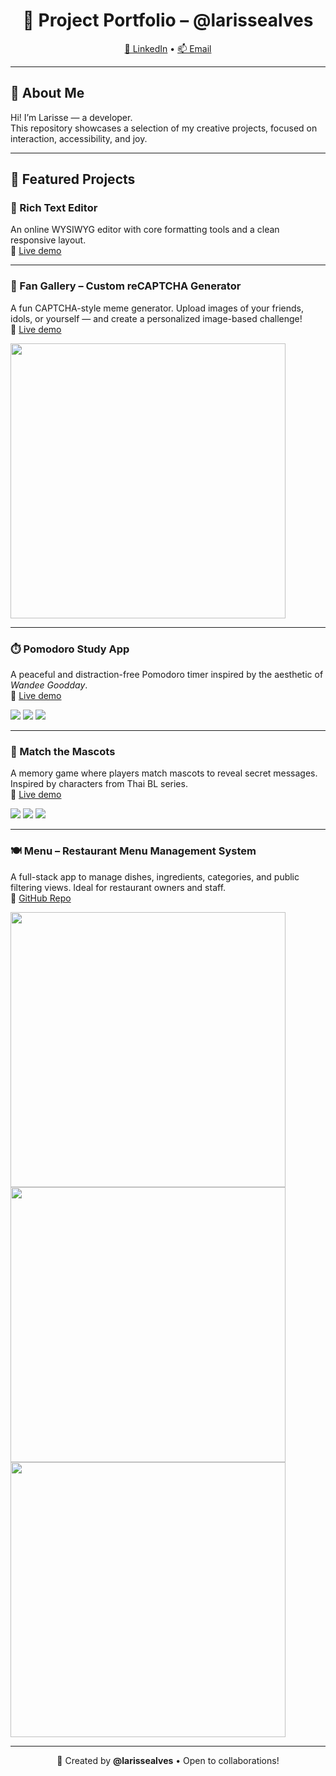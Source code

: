 <h1 align="center">🚀 Project Portfolio – @larissealves</h1>

<p align="center">
  <a href="https://www.linkedin.com/in/larissealves" target="_blank">🔗 LinkedIn</a> •
  <a href="mailto:larissealves.dev@gmail.com">📫 Email</a>
</p>

---

## 👋 About Me

Hi! I’m Larisse — a developer.  
This repository showcases a selection of my creative projects, focused on interaction, accessibility, and joy.

---

## 🌟 Featured Projects

### 📝 Rich Text Editor  
An online WYSIWYG editor with core formatting tools and a clean responsive layout.  
🔗 [Live demo](https://richtexteditor-js-html.netlify.app/)

---

### 🧩 Fan Gallery – Custom reCAPTCHA Generator  
A fun CAPTCHA-style meme generator. Upload images of your friends, idols, or yourself — and create a personalized image-based challenge!  
🔗 [Live demo](https://fan-gallery.vercel.app/)

<img src="https://github.com/larissealves/Fan-Gallery/blob/main/src/images/exemplo.png" height="440" />

---

### ⏱️ Pomodoro Study App  
A peaceful and distraction-free Pomodoro timer inspired by the aesthetic of *Wandee Goodday*.  
🔗 [Live demo](https://companion-study-room-react.vercel.app/)

<p>
  <img src="https://github.com/larissealves/companion-study-room-react/blob/master/public/Screenshots/img-01.png" />
  <img src="https://github.com/larissealves/companion-study-room-react/blob/master/public/Screenshots/img-02.png" />
  <img src="https://github.com/larissealves/companion-study-room-react/blob/master/public/Screenshots/img-03.png" />
</p>

---

### 🧸 Match the Mascots  
A memory game where players match mascots to reveal secret messages. Inspired by characters from Thai BL series.  
🔗 [Live demo](https://match-the-mascots-for-sale.vercel.app)

<p>
  <img src="https://github.com/larissealves/match_the_mascots-for-sale/blob/main/public/Screenshots/img-01.png" />
  <img src="https://github.com/larissealves/match_the_mascots-for-sale/blob/main/public/Screenshots/img-02.png" />
  <img src="https://github.com/larissealves/match_the_mascots-for-sale/blob/main/public/Screenshots/img-03.png" />
</p>

---

### 🍽️ Menu – Restaurant Menu Management System  
A full-stack app to manage dishes, ingredients, categories, and public filtering views. Ideal for restaurant owners and staff.  
🔗 [GitHub Repo](https://github.com/larissealves/menu)

<p>
  <img src="https://github.com/larissealves/menu/blob/master/public/app-images/img-01.png" height="440" />
  <img src="https://github.com/larissealves/menu/blob/master/public/app-images/img-02.png" height="440" />
  <img src="https://github.com/larissealves/menu/blob/master/public/app-images/img-03.png" height="440" />
</p>

---

<p align="center">
  💜 Created by <strong>@larissealves</strong> • Open to collaborations!
</p>
